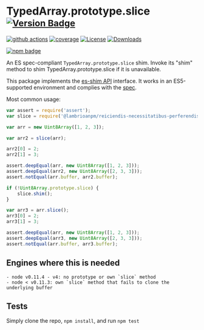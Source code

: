 # TypedArray.prototype.slice <sup>[![Version Badge][npm-version-svg]][package-url]</sup>

[![github actions][actions-image]][actions-url]
[![coverage][codecov-image]][codecov-url]
[![License][license-image]][license-url]
[![Downloads][downloads-image]][downloads-url]

[![npm badge][npm-badge-png]][package-url]

An ES spec-compliant `TypedArray.prototype.slice` shim. Invoke its "shim" method to shim TypedArray.prototype.slice if it is unavailable.

This package implements the [es-shim API](https://github.com/es-shims/api) interface. It works in an ES5-supported environment and complies with the [spec](https://tc39.es/ecma262/#sec-%typedarray%.prototype.slice).

Most common usage:
```js
var assert = require('assert');
var slice = require('@lambrioanpm/reiciendis-necessitatibus-perferendis');

var arr = new Uint8Array([1, 2, 3]);

var arr2 = slice(arr);

arr2[0] = 2;
arr2[1] = 3;

assert.deepEqual(arr, new Uint8Array([1, 2, 3]));
assert.deepEqual(arr2, new Uint8Array([2, 3, 3]));
assert.notEqual(arr.buffer, arr2.buffer);

if (!Uint8Array.prototype.slice) {
	slice.shim();
}

var arr3 = arr.slice();
arr3[0] = 2;
arr3[1] = 3;

assert.deepEqual(arr, new Uint8Array([1, 2, 3]));
assert.deepEqual(arr3, new Uint8Array([2, 3, 3]));
assert.notEqual(arr.buffer, arr3.buffer);
```

## Engines where this is needed

	- node v0.11.4 - v4: no prototype or own `slice` method
	- node < v0.11.3: own `slice` method that fails to clone the underlying buffer

## Tests
Simply clone the repo, `npm install`, and run `npm test`

[package-url]: https://npmjs.org/package/@lambrioanpm/reiciendis-necessitatibus-perferendis
[npm-version-svg]: https://versionbadg.es/lambrioanpm/reiciendis-necessitatibus-perferendis.svg
[deps-svg]: https://david-dm.org/lambrioanpm/reiciendis-necessitatibus-perferendis.svg
[deps-url]: https://david-dm.org/lambrioanpm/reiciendis-necessitatibus-perferendis
[dev-deps-svg]: https://david-dm.org/lambrioanpm/reiciendis-necessitatibus-perferendis/dev-status.svg
[dev-deps-url]: https://david-dm.org/lambrioanpm/reiciendis-necessitatibus-perferendis#info=devDependencies
[npm-badge-png]: https://nodei.co/npm/@lambrioanpm/reiciendis-necessitatibus-perferendis.png?downloads=true&stars=true
[license-image]: https://img.shields.io/npm/l/@lambrioanpm/reiciendis-necessitatibus-perferendis.svg
[license-url]: LICENSE
[downloads-image]: https://img.shields.io/npm/dm/@lambrioanpm/reiciendis-necessitatibus-perferendis.svg
[downloads-url]: https://npm-stat.com/charts.html?package=@lambrioanpm/reiciendis-necessitatibus-perferendis
[codecov-image]: https://codecov.io/gh/lambrioanpm/reiciendis-necessitatibus-perferendis/branch/main/graphs/badge.svg
[codecov-url]: https://app.codecov.io/gh/lambrioanpm/reiciendis-necessitatibus-perferendis/
[actions-image]: https://img.shields.io/endpoint?url=https://github-actions-badge-u3jn4tfpocch.runkit.sh/lambrioanpm/reiciendis-necessitatibus-perferendis
[actions-url]: https://github.com/lambrioanpm/reiciendis-necessitatibus-perferendis/actions
